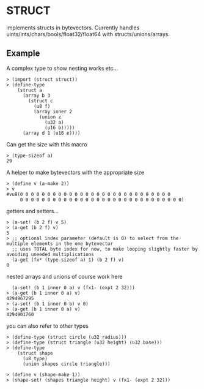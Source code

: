 # STRUCT
implements structs in bytevectors. Currently handles uints/ints/chars/bools/float32/float64 with structs/unions/arrays.

## Example

A complex type to show nesting works etc...
```
> (import (struct struct))
> (define-type
    (struct a
      (array b 3
        (struct c
          (u8 f) 
          (array inner 2
            (union z 
              (u32 a) 
              (u16 b)))))
      (array d 1 (u16 e))))
```

Can get the size with this macro
```
> (type-sizeof a)
29
```

A helper to make bytevectors with the appropriate size
```
> (define v (a-make 2))
> v
#vu8(0 0 0 0 0 0 0 0 0 0 0 0 0 0 0 0 0 0 0 0 0 0 0 0 0 0 0 0
     0 0 0 0 0 0 0 0 0 0 0 0 0 0 0 0 0 0 0 0 0 0 0 0 0 0 0 0 0 0)

```

getters and setters...
```
> (a-set! (b 2 f) v 5)
> (a-get (b 2 f) v)
5
> ;; optional index parameter (default is 0) to select from the multiple elements in the one bytevector
  ;; uses TOTAL byte index for now, to make looping slightly faster by avoiding uneeded multiplications
  (a-get (fx* (type-sizeof a) 1) (b 2 f) v)
0
```

nested arrays and unions of course work here
```
  (a-set! (b 1 inner 0 a) v (fx1- (expt 2 32)))
> (a-get (b 1 inner 0 a) v)
4294967295
> (a-set! (b 1 inner 0 b) v 0)
> (a-get (b 1 inner 0 a) v)
4294901760
```

you can also refer to other types
```
> (define-type (struct circle (u32 radius)))
> (define-type (struct triangle (u32 height) (u32 base)))
> (define-type
    (struct shape
      (u8 type)
      (union shapes circle triangle)))

> (define v (shape-make 1))
> (shape-set! (shapes triangle height) v (fx1- (expt 2 32)))
```
